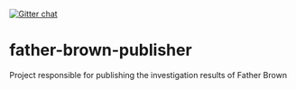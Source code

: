 [![Gitter chat](https://badges.gitter.im/father-brown/publisher/gitter.png)](https://gitter.im/father-brown/publisher/)

# father-brown-publisher
Project responsible for publishing the investigation results of Father Brown
